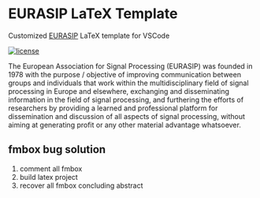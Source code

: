 # EURASIP LaTeX Template
Customized [EURASIP](https://eurasip.org/) LaTeX template for VSCode

[![license](https://img.shields.io/github/license/monetjoe/latex_templates.svg)](https://github.com/monetjoe/latex_templates/blob/eurasip/LICENSE)

The European Association for Signal Processing (EURASIP) was founded in 1978 with the purpose / objective of improving communication between groups and individuals that work within the multidisciplinary field of signal processing in Europe and elsewhere, exchanging and disseminating information in the field of signal processing, and furthering the efforts of researchers by providing a learned and professional platform for dissemination and discussion of all aspects of signal processing, without aiming at generating profit or any other material advantage whatsoever.

## fmbox bug solution
1. comment all fmbox
2. build latex project
3. recover all fmbox concluding abstract
